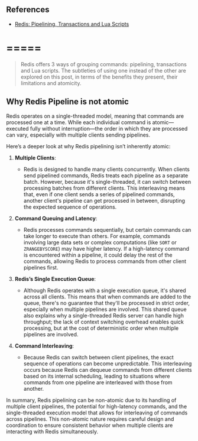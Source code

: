 ## References
- [Redis: Pipelining, Transactions and Lua Scripts](https://rafaeleyng.github.io/redis-pipelining-transactions-and-lua-scripts)

=====
=====

> Redis offers 3 ways of grouping commands: pipelining, transactions and Lua scripts. The subtleties of using one instead of the other are explored on this post, in terms of the benefits they present, their limitations and atomicity.


## Why Redis Pipeline is not atomic

Redis operates on a single-threaded model, meaning that commands are processed one at a time. While each individual command is atomic—executed fully without interruption—the order in which they are processed can vary, especially with multiple clients sending pipelines.

Here’s a deeper look at why Redis pipelining isn’t inherently atomic:

1. **Multiple Clients**:
    - Redis is designed to handle many clients concurrently. When clients send pipelined commands, Redis treats each pipeline as a separate batch. However, because it's single-threaded, it can switch between processing batches from different clients. This interleaving means that, even if one client sends a series of pipelined commands, another client's pipeline can get processed in between, disrupting the expected sequence of operations.

2. **Command Queuing and Latency**:
    - Redis processes commands sequentially, but certain commands can take longer to execute than others. For example, commands involving large data sets or complex computations (like `SORT` or `ZRANGEBYSCORE`) may have higher latency. If a high-latency command is encountered within a pipeline, it could delay the rest of the commands, allowing Redis to process commands from other client pipelines first.

3. **Redis’s Single Execution Queue**:
    - Although Redis operates with a single execution queue, it's shared across all clients. This means that when commands are added to the queue, there's no guarantee that they'll be processed in strict order, especially when multiple pipelines are involved. This shared queue also explains why a single-threaded Redis server can handle high throughput; the lack of context switching overhead enables quick processing, but at the cost of deterministic order when multiple pipelines are involved.

4. **Command Interleaving**:
    - Because Redis can switch between client pipelines, the exact sequence of operations can become unpredictable. This interleaving occurs because Redis can dequeue commands from different clients based on its internal scheduling, leading to situations where commands from one pipeline are interleaved with those from another.

In summary, Redis pipelining can be non-atomic due to its handling of multiple client pipelines, the potential for high-latency commands, and the single-threaded execution model that allows for interleaving of commands across pipelines. This non-atomic nature requires careful design and coordination to ensure consistent behavior when multiple clients are interacting with Redis simultaneously.